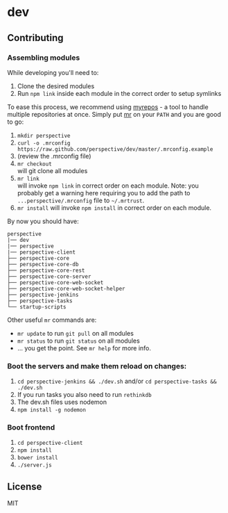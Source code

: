 dev
===========

## Contributing

### Assembling modules
While developing you'll need to:

1. Clone the desired modules
2. Run `npm link` inside each module in the correct order to setup symlinks

To ease this process, we recommend using [myrepos](https://github.com/joeyh/myrepos) - a tool to handle multiple repositories at once. Simply put [mr](https://github.com/joeyh/myrepos/blob/master/mr) on your `PATH` and you are good to go:

1. `mkdir perspective`
2. `curl -o .mrconfig https://raw.github.com/perspective/dev/master/.mrconfig.example`
3. (review the .mrconfig file)
4. `mr checkout`  
    will git clone all modules
5. `mr link`  
    will invoke `npm link` in correct order on each module. Note: you probably get a warning here requiring you to add the path to `...perspective/.mrconfig` file to `~/.mrtrust`.
6. `mr install`
    will invoke `npm install` in correct order on each module.

By now you should have:

	perspective
	|── dev
	|── perspective
	|── perspective-client
	├── perspective-core
	├── perspective-core-db
	├── perspective-core-rest
	├── perspective-core-server
	├── perspective-core-web-socket
	├── perspective-core-web-socket-helper
	├── perspective-jenkins
	├── perspective-tasks
	└── startup-scripts

Other useful `mr` commands are:

* `mr update` to run `git pull` on all modules
* `mr status` to run `git status` on all modules
* ... you get the point. See `mr help` for more info.

### Boot the servers and make them reload on changes:
1. `cd perspective-jenkins && ./dev.sh` and/or `cd perspective-tasks && ./dev.sh`
2. If you run tasks you also need to run `rethinkdb`
3. The dev.sh files uses nodemon
4. `npm install -g nodemon`

### Boot frontend
1. `cd perspective-client`
2. `npm install`
3. `bower install`
4. `./server.js`

License
-------

MIT